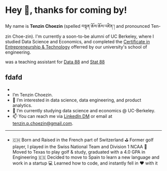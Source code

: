 # Hey 👋, thanks for coming by! 

My name is **Tenzin Choezin** (spelled བསྟན་ཆོས་ཆོས་འཛིན་། and pronounced Ten-zin Choe-zin). I'm currently a soon-to-be alumni of UC Berkeley, where I studied Data Science and Economics, and completed the [Certificate in Entrepreneurship & Technology](https://scet.berkeley.edu/students/certificate-in-entrepreneurship-and-technology/) offerred by our university's school of engineering.




was a teaching assistant for [Data 88](https://data-88e.github.io/fa20/) and [Stat 88](http://stat88.org/)


fdafd
- 
- 
- I’m Tenzin Choezin.
- 👀 I’m interested in data science, data engineering, and product analytics. 
- 🌱 I’m currently studying data science and economics @ UC-Berkeley.
- 📫 You can reach me via [LinkedIn DM](https://www.linkedin.com/in/tenzinchoezin/) or email at tenzin.p.choezin@gmail.com. 



-------
- 🇨🇭 Born and Raised in the French part of Switzerland
⛳️ Former golf player, I played in the Swiss National Team and Division 1 NCAA
🌵 Moved to Texas to play golf & study, graduated with a 4.0 GPA in Engineering
🇪🇸 Decided to move to Spain to learn a new language and work in a startup
💻 Learned how to code, and instantly fell in ♥️ with it
